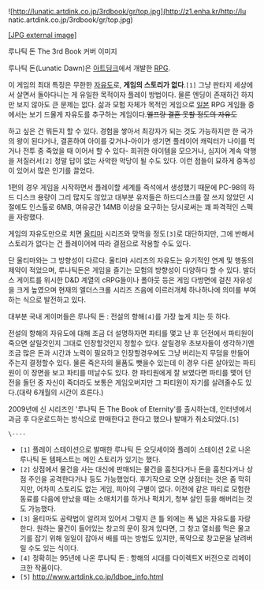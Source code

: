 ![http://lunatic.artdink.co.jp/3rdbook/gr/top.jpg](http://z1.enha.kr/http://lu
natic.artdink.co.jp/3rdbook/gr/top.jpg)

[[JPG external image]](http://lunatic.artdink.co.jp/3rdbook/gr/top.jpg)

루나틱 돈 The 3rd Book 커버 이미지

루나틱 돈(Lunatic Dawn)은 [아트딩크](%EC%95%84%ED%8A%B8%EB%94%A9%ED%81%AC.md)에서 개발한
[RPG](RPG.md).

이 게임의 최대 특징은 무한한 [자유도](%EC%9E%90%EC%9C%A0%EB%8F%84.md)로, **게임의 스토리가
없다**.`[1]` 그냥 판타지 세상에서 살면서 돌아다니는 게 유일한 목적이자 플레이 방법이다. 물론 엔딩이 존재하긴 하지만 보지 않아도 큰
문제는 없다. 삶과 모험 자체가 목적인 게임으로 [일본](%EC%9D%BC%EB%B3%B8.md) RPG 게임들 중에서는 보기 드물게
자유도를 추구하는 게임이다.<del>엘프랑 결혼 못할 정도의 자유도</del>

하고 싶은 건 뭐든지 할 수 있다. 경험을 쌓아서 최강자가 되는 것도 가능하지만 한 국가의 왕이 된다거나, 결혼하여 아이를 갖거나-아이가
생기면 플레이어 캐릭터가 나이를 먹거나 전투 중 죽었을 때 이어서 할 수 있다- 희귀한 아이템을 모으거나, 심지어 계속 악행을
저질러서`[2]` 정말 답이 없는 사악한 악당이 될 수도 있다. 이런 점들이 묘하게 중독성이 있어서 많은 인기를 끌었다.

1편의 경우 게임을 시작하면서 플레이할 세계를 즉석에서 생성했기 때문에 PC-98의 하드 디스크 용량이 그리 많지도 않았고 대부분 유저들은
하드디스크를 잘 쓰지 않았던 시절에도 인스톨로 6MB, 여유공간 14MB 이상을 요구하는 당시로써는 꽤 파격적인 스펙을 자랑했다.

게임의 자유도만으로 치면 [울티마](%EC%9A%B8%ED%8B%B0%EB%A7%88.md) 시리즈와 맞먹을 정도`[3]`로
대단하지만, 그에 반해서 스토리가 없다는 건 플레이어에 따라 결점으로 작용할 수도 있다.

단 울티마와는 그 방향성이 다르다. 울티마 시리즈의 자유도는 유기적인 연계 및 행동의 제약이 적었으며, 루나틱돈은 게임을 즐기는 모험의
방향성이 다양하다 할 수 있다. 발더스 게이트를 위시한 D&D 계열의 cRPG들이나 폴아웃 등은 게임 다방면에 걸친 자유성을 크게 높였으며
현재의 엘더스크롤 시리즈 즈음에 이르러개체 하나하나에 의미를 부여하는 식으로 발전하고 있다.

대부분 국내 게이머들은 루나틱 돈 : 전설의 항해`[4]`를 가장 높게 치는 듯 하다.

전설의 항해의 자유도에 대해 조금 더 설명하자면 파티를 맻고 난 후 던전에서 파티원이 죽으면 살릴것인지 그대로 인장할것인지 정할수 있다.
살릴경우 초보자들이 생각하기엔 조금 많은 돈과 시간과 노력이 필요하고 인장할경우에도 그냥 버리는지 무덤을 만들어 주는지 결정할수 있다. 물론
죽은자의 물품도 뺏을수 있는데 이 경우 다른 살아있는 파티원이 이 장면을 보고 파티를 떠날수도 있다. 한 파티원에게 잘 보였다면 파티를 맻어
던전을 돌던 중 자신이 죽더라도 보통은 게임오버지만 그 파티원이 자기를 살려줄수도 있다.(대략 6개월의 시간이 흐른다.)

2009년에 신 시리즈인 '루나틱 돈 The Book of Eternity'를 출시하는데, 인터넷에서 과금 후 다운로드하는 방식으로
판매한다고 한다고 했으나 발매가 취소되었다.`[5]`  

`\----`

  * `[1]` 플레이 스테이션으로 발매한 루나틱 돈 오딧세이와 플레이 스테이션 2로 나온 루나틱 돈 템페스트는 메인 스토리가 있기는 했다.
  * `[2]` 상점에서 물건을 사는 대신에 판매되는 물건을 훔친다거나 돈을 훔친다거나 상점 주인을 공격한다거나 등도 가능했었다. 후기작으로 오면 상점터는 것은 좀 막히지만, 어차피 스토리도 없는 게임, 피아의 구별이 없다. 이전에 같은 파티로 모험한 동료를 다음에 만났을 때는 소매치기를 하거나 퍽치기, 청부 살인 등을 해버리는 것도 가능했다.
  * `[3]` 울티마도 공략법이 알려져 있어서 그렇지 큰 틀 외에는 폭 넓은 자유도를 자랑한다. 원하는 물건이 들어있는 창고의 문이 잠겨 있다면, 그 창고 열쇠를 먹은 물고기를 잡기 위해 일일이 잡아서 배를 따는 방법도 있지만, 폭약으로 창고문을 날려버릴 수도 있는 식이다.
  * `[4]` 정확히는 95년에 나온 루나틱 돈 : 항해의 시대를 다이렉트X 버전으로 리메이크한 작품이다.
  * `[5]` <http://www.artdink.co.jp/ldboe_info.html>

